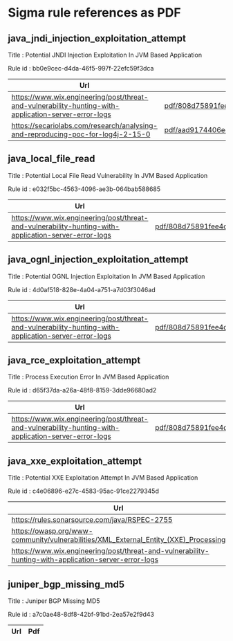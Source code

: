 # Sigma rule references as PDF

## java_jndi_injection_exploitation_attempt
Title : Potential JNDI Injection Exploitation In JVM Based Application

Rule id : bb0e9cec-d4da-46f5-997f-22efc59f3dca

| Url | Pdf |
| --- | --- |
| https://www.wix.engineering/post/threat-and-vulnerability-hunting-with-application-server-error-logs | [pdf/808d75891fee4d12a3b71d60f602f18c167d9a65052e162a72ada9446decc1f6.pdf](pdf/808d75891fee4d12a3b71d60f602f18c167d9a65052e162a72ada9446decc1f6.pdf) |
| https://secariolabs.com/research/analysing-and-reproducing-poc-for-log4j-2-15-0 | [pdf/aad9174406ec0a4149e2f23844ad0431596df16465c32b7b36481847e286b867.pdf](pdf/aad9174406ec0a4149e2f23844ad0431596df16465c32b7b36481847e286b867.pdf) |


## java_local_file_read
Title : Potential Local File Read Vulnerability In JVM Based Application

Rule id : e032f5bc-4563-4096-ae3b-064bab588685

| Url | Pdf |
| --- | --- |
| https://www.wix.engineering/post/threat-and-vulnerability-hunting-with-application-server-error-logs | [pdf/808d75891fee4d12a3b71d60f602f18c167d9a65052e162a72ada9446decc1f6.pdf](pdf/808d75891fee4d12a3b71d60f602f18c167d9a65052e162a72ada9446decc1f6.pdf) |


## java_ognl_injection_exploitation_attempt
Title : Potential OGNL Injection Exploitation In JVM Based Application

Rule id : 4d0af518-828e-4a04-a751-a7d03f3046ad

| Url | Pdf |
| --- | --- |
| https://www.wix.engineering/post/threat-and-vulnerability-hunting-with-application-server-error-logs | [pdf/808d75891fee4d12a3b71d60f602f18c167d9a65052e162a72ada9446decc1f6.pdf](pdf/808d75891fee4d12a3b71d60f602f18c167d9a65052e162a72ada9446decc1f6.pdf) |


## java_rce_exploitation_attempt
Title : Process Execution Error In JVM Based Application

Rule id : d65f37da-a26a-48f8-8159-3dde96680ad2

| Url | Pdf |
| --- | --- |
| https://www.wix.engineering/post/threat-and-vulnerability-hunting-with-application-server-error-logs | [pdf/808d75891fee4d12a3b71d60f602f18c167d9a65052e162a72ada9446decc1f6.pdf](pdf/808d75891fee4d12a3b71d60f602f18c167d9a65052e162a72ada9446decc1f6.pdf) |


## java_xxe_exploitation_attempt
Title : Potential XXE Exploitation Attempt In JVM Based Application

Rule id : c4e06896-e27c-4583-95ac-91ce2279345d

| Url | Pdf |
| --- | --- |
| https://rules.sonarsource.com/java/RSPEC-2755 | [pdf/39834e1fa39a8d53709c91b6370fa9a1d6a98e30cf6d9ce3b92f480f2cb14334.pdf](pdf/39834e1fa39a8d53709c91b6370fa9a1d6a98e30cf6d9ce3b92f480f2cb14334.pdf) |
| https://owasp.org/www-community/vulnerabilities/XML_External_Entity_(XXE)_Processing | [pdf/5399190e6e4613de777edbbf2f2deb2b869ebdd1109c73ccf6c30ef273ed64c0.pdf](pdf/5399190e6e4613de777edbbf2f2deb2b869ebdd1109c73ccf6c30ef273ed64c0.pdf) |
| https://www.wix.engineering/post/threat-and-vulnerability-hunting-with-application-server-error-logs | [pdf/808d75891fee4d12a3b71d60f602f18c167d9a65052e162a72ada9446decc1f6.pdf](pdf/808d75891fee4d12a3b71d60f602f18c167d9a65052e162a72ada9446decc1f6.pdf) |


## juniper_bgp_missing_md5
Title : Juniper BGP Missing MD5

Rule id : a7c0ae48-8df8-42bf-91bd-2ea57e2f9d43

| Url | Pdf |
| --- | --- |



